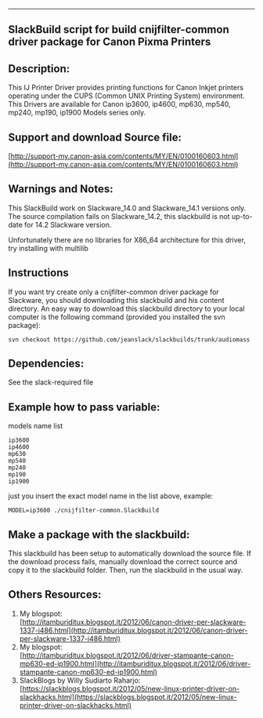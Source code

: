---------------------------------------------------------
SlackBuild script for build cnijfilter-common driver 
package for Canon Pixma Printers
---------------------------------------------------------

Description:
----
This IJ Printer Driver provides printing functions for Canon Inkjet
printers operating under the CUPS (Common UNIX Printing System)
environment.
This Drivers are available for Canon ip3600, ip4600, mp630, mp540, 
mp240, mp190, ip1900 Models series only.

Support and download Source file:
----
[http://support-my.canon-asia.com/contents/MY/EN/0100160603.html](http://support-my.canon-asia.com/contents/MY/EN/0100160603.html)

Warnings and Notes:
----
This SlackBuild work on Slackware_14.0 and Slackware_14.1 versions only.
The source compilation fails on Slackware_14.2, this slackbuild is not 
up-to-date for 14.2 Slackware version.

Unfortunately there are no libraries for X86_64 architecture for this driver,
try installing with multilib

Instructions
---- 
If you want try create only a cnijfilter-common driver package for Slackware, 
you should downloading this slackbuild and his content directory. An easy way 
to download this slackbuild directory to your local computer is the following 
command (provided you installed the svn package):

    svn checkout https://github.com/jeanslack/slackbuilds/trunk/audiomass

Dependencies:
----
See the slack-required file

Example how to pass variable:
----
models name list

    ip3600
    ip4600
    mp630
    mp540
    mp240
    mp190
    ip1900

just you insert the exact model name in the list above, example:

    MODEL=ip3600 ./cnijfilter-common.SlackBuild

Make a package with the slackbuild:
----
This slackbuild has been setup to automatically download the source file.
If the download process fails, manually download the correct source and 
copy it to the slackbuild folder.
Then, run the slackbuild in the usual way. 

Others Resources:
----
1) My blogspot:   
[http://itamburiditux.blogspot.it/2012/06/canon-driver-per-slackware-1337-i486.html](http://itamburiditux.blogspot.it/2012/06/canon-driver-per-slackware-1337-i486.html)   
2) My blogspot:   
[http://itamburiditux.blogspot.it/2012/06/driver-stampante-canon-mp630-ed-ip1900.html](http://itamburiditux.blogspot.it/2012/06/driver-stampante-canon-mp630-ed-ip1900.html)   
3) SlackBlogs by Willy Sudiarto Raharjo:   
[https://slackblogs.blogspot.it/2012/05/new-linux-printer-driver-on-slackhacks.html](https://slackblogs.blogspot.it/2012/05/new-linux-printer-driver-on-slackhacks.html)

